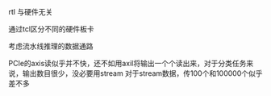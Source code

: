 

rtl 与硬件无关

通过tcl区分不同的硬件板卡

考虑流水线推理的数据通路

PCIe的axis读似乎并不快，还不如用axil将输出一个个读出来，对于分类任务来说，输出数目很少，没必要用stream
对于stream数据，传100个和100000个似乎差不多

